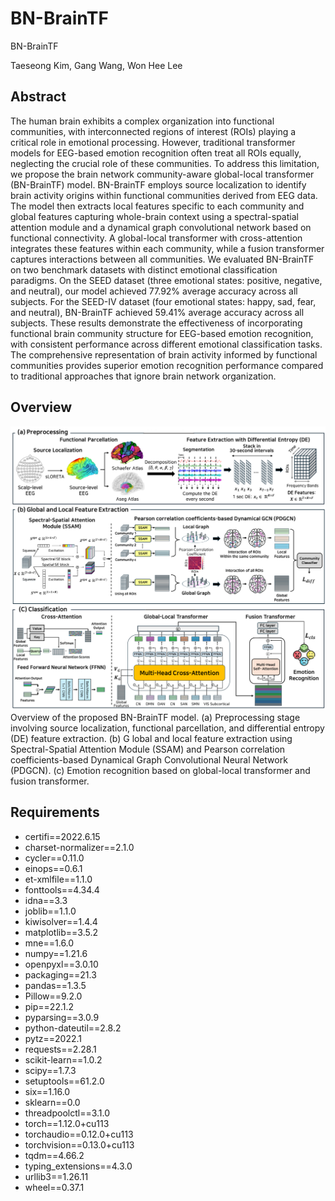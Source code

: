 # BN-BrainTF
BN-BrainTF

Taeseong Kim, Gang Wang, Won Hee Lee

## Abstract
The human brain exhibits a complex organization into functional communities, with interconnected regions of interest (ROIs) playing a critical role in emotional processing. However, traditional transformer models for EEG-based emotion recognition often treat all ROIs equally, neglecting the crucial role of these communities. To address this limitation, we propose the brain network community-aware global-local transformer (BN-BrainTF) model. BN-BrainTF employs source localization to identify brain activity origins within functional communities derived from EEG data. The model then extracts local features specific to each community and global features capturing whole-brain context using a spectral-spatial attention module and a dynamical graph convolutional network based on functional connectivity. A global-local transformer with cross-attention integrates these features within each community, while a fusion transformer captures interactions between all communities. We evaluated BN-BrainTF on two benchmark datasets with distinct emotional classification paradigms. On the SEED dataset (three emotional states: positive, negative, and neutral), our model achieved 77.92% average accuracy across all subjects. For the SEED-IV dataset (four emotional states: happy, sad, fear, and neutral), BN-BrainTF achieved 59.41% average accuracy across all subjects. These results demonstrate the effectiveness of incorporating functional brain community structure for EEG-based emotion recognition, with consistent performance across different emotional classification tasks. The comprehensive representation of brain activity informed by functional communities provides superior emotion recognition performance compared to traditional approaches that ignore brain network organization.

## Overview
![Overview Figure](image/BN-BrainTF_Overview.png)
Overview of the proposed BN-BrainTF model. (a) Preprocessing stage involving source localization, functional parcellation, and differential entropy (DE) feature extraction. (b) G lobal and local feature extraction using Spectral-Spatial Attention Module (SSAM) and Pearson correlation coefficients-based Dynamical Graph Convolutional Neural Network (PDGCN). (c) Emotion recognition based on global-local transformer and fusion transformer.

## Requirements
* certifi==2022.6.15
* charset-normalizer==2.1.0
* cycler==0.11.0
* einops==0.6.1
* et-xmlfile==1.1.0
* fonttools==4.34.4
* idna==3.3
* joblib==1.1.0
* kiwisolver==1.4.4
* matplotlib==3.5.2
* mne==1.6.0
* numpy==1.21.6
* openpyxl==3.0.10
* packaging==21.3
* pandas==1.3.5
* Pillow==9.2.0
* pip==22.1.2
* pyparsing==3.0.9
* python-dateutil==2.8.2
* pytz==2022.1
* requests==2.28.1
* scikit-learn==1.0.2
* scipy==1.7.3
* setuptools==61.2.0
* six==1.16.0
* sklearn==0.0
* threadpoolctl==3.1.0
* torch==1.12.0+cu113
* torchaudio==0.12.0+cu113
* torchvision==0.13.0+cu113
* tqdm==4.66.2
* typing_extensions==4.3.0
* urllib3==1.26.11
* wheel==0.37.1
